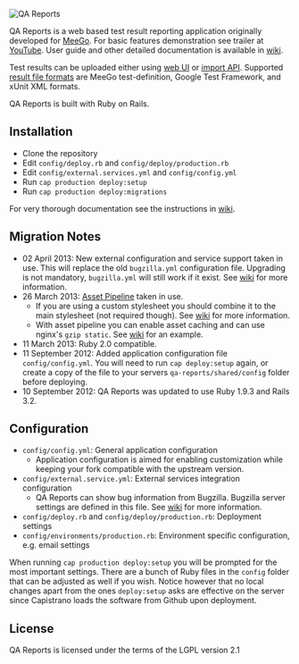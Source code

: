 ![QA Reports](http://qa-reports.meego.com/images/meego_logo_hover.png)

QA Reports is a web based test result reporting application originally developed for
[MeeGo](http://en.wikipedia.org/wiki/MeeGo). For basic features demonstration
see trailer at [YouTube](http://www.youtube.com/watch?v=sOUkwJT2RBo). User
guide and other detailed documentation is available in [wiki](https://github.com/leonidas/qa-reports/wiki).

Test results can be uploaded either using [web UI](https://github.com/leonidas/qa-reports/wiki/User-guide#wiki-import)
or [import API](https://github.com/leonidas/qa-reports/wiki/API-Documentation#wiki-import).
Supported [result file formats](https://github.com/leonidas/qa-reports/wiki/XML-Formats)
are MeeGo test-definition, Google Test Framework, and xUnit XML formats.

QA Reports is built with Ruby on Rails.

## Installation

*   Clone the repository
*   Edit `config/deploy.rb` and `config/deploy/production.rb`
*   Edit `config/external.services.yml` and `config/config.yml`
*   Run `cap production deploy:setup`
*   Run `cap production deploy:migrations`

For very thorough documentation see the instructions in [wiki](https://github.com/leonidas/qa-reports/wiki/Setting-up-the-production-environment).

## Migration Notes

*   02 April 2013: New external configuration and service support taken in use. This will replace the old `bugzilla.yml` configuration file. Upgrading is not mandatory, `bugzilla.yml` will still work if it exist. See [wiki](https://github.com/leonidas/qa-reports/wiki/External-Services) for more information.
*   26 March 2013: [Asset Pipeline](http://guides.rubyonrails.org/asset_pipeline.html) taken in use.
    * If you are using a custom stylesheet you should combine it to the main stylesheet (not required though). See [wiki](https://github.com/leonidas/qa-reports/wiki/Customization) for more information.
    * With asset pipeline you can enable asset caching and can use nginx's `gzip static`. See [wiki](https://github.com/leonidas/qa-reports/wiki/Setting-up-the-production-environment#wiki-nginx) for an example.
*   11 March 2013: Ruby 2.0 compatible.
*   11 September 2012: Added application configuration file `config/config.yml`. You
    will need to run `cap deploy:setup` again, or create a copy of the file to your
    servers `qa-reports/shared/config` folder before deploying.
*   10 September 2012: QA Reports was updated to use Ruby 1.9.3 and Rails 3.2.

## Configuration

*   `config/config.yml`: General application configuration
    * Application configuration is aimed for enabling customization while keeping your fork compatible with the upstream version.
*   `config/external.service.yml`: External services integration configuration
    * QA Reports can show bug information from Bugzilla. Bugzilla server settings are defined in this file. See [wiki](https://github.com/leonidas/qa-reports/wiki/External-Services) for more information.
*   `config/deploy.rb` and `config/deploy/production.rb`: Deployment settings
*   `config/environments/production.rb`: Environment specific configuration, e.g. email settings

When running `cap production deploy:setup` you will be prompted for the most important settings. There are a bunch of Ruby files in the `config` folder that can be adjusted as well if you wish. Notice however that no local changes apart from the ones `deploy:setup` asks are effective on the server since Capistrano loads the software from Github upon deployment.

## License

QA Reports is licensed under the terms of the LGPL version 2.1

